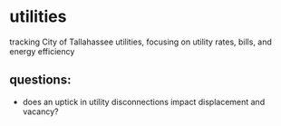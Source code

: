 # utilities
tracking City of Tallahassee utilities, focusing on utility rates, bills, and energy efficiency

## questions:
- does an uptick in utility disconnections impact displacement and vacancy?
